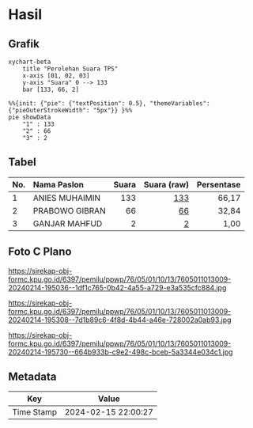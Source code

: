 # Hasil

## Grafik

```mermaid
xychart-beta
    title "Perolehan Suara TPS"
    x-axis [01, 02, 03]
    y-axis "Suara" 0 --> 133
    bar [133, 66, 2]
```

```mermaid
%%{init: {"pie": {"textPosition": 0.5}, "themeVariables": {"pieOuterStrokeWidth": "5px"}} }%%
pie showData
    "1" : 133
    "2" : 66
    "3" : 2
```

## Tabel

| No. | Nama Paslon    | Suara | Suara (raw) | Persentase |
|:--- |:-------------- | -----:| -----------:| ----------:|
| 1   | ANIES MUHAIMIN | 133   | [133][p-1]  | 66,17      |
| 2   | PRABOWO GIBRAN | 66    | [66][p-2]   | 32,84      |
| 3   | GANJAR MAHFUD  | 2     | [2][p-3]    | 1,00       |


[p-1]: https://github.com/gigit-pemilu/pemilu-2024-76-sulawesi-barat/blob/main/pilpres/hitung-suara/sub/76-sulawesi-barat/sub/05-majene/sub/01-banggae/sub/1013-galung/sub/009-tps/sub/paslon-1.txt
[p-2]: https://github.com/gigit-pemilu/pemilu-2024-76-sulawesi-barat/blob/main/pilpres/hitung-suara/sub/76-sulawesi-barat/sub/05-majene/sub/01-banggae/sub/1013-galung/sub/009-tps/sub/paslon-2.txt
[p-3]: https://github.com/gigit-pemilu/pemilu-2024-76-sulawesi-barat/blob/main/pilpres/hitung-suara/sub/76-sulawesi-barat/sub/05-majene/sub/01-banggae/sub/1013-galung/sub/009-tps/sub/paslon-3.txt

## Foto C Plano

https://sirekap-obj-formc.kpu.go.id/6397/pemilu/ppwp/76/05/01/10/13/7605011013009-20240214-195036--1df1c765-0b42-4a55-a729-e3a535cfc884.jpg

https://sirekap-obj-formc.kpu.go.id/6397/pemilu/ppwp/76/05/01/10/13/7605011013009-20240214-195308--7d1b89c6-4f8d-4b44-a46e-728002a0ab93.jpg

https://sirekap-obj-formc.kpu.go.id/6397/pemilu/ppwp/76/05/01/10/13/7605011013009-20240214-195730--664b933b-c9e2-498c-bceb-5a3344e034c1.jpg


## Metadata

| Key        | Value               |
| ---------- | ------------------- |
| Time Stamp | 2024-02-15 22:00:27 |



